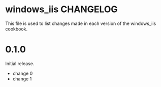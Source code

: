 # windows_iis CHANGELOG

This file is used to list changes made in each version of the windows_iis cookbook.

# 0.1.0

Initial release.

- change 0
- change 1

